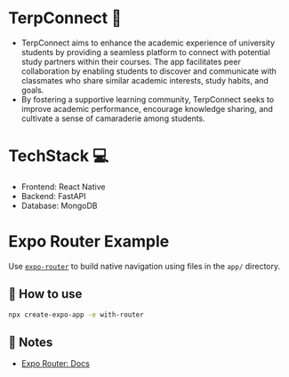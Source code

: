 # TerpConnect 🐢
- TerpConnect aims to enhance the academic experience of university students by providing a seamless platform to connect with potential study partners within their courses. The app facilitates peer collaboration by enabling students to discover and communicate with classmates who share similar academic interests, study habits, and goals. 
- By fostering a supportive learning community, TerpConnect seeks to improve academic performance, encourage knowledge sharing, and cultivate a sense of camaraderie among students.

# TechStack 💻 
- Frontend: React Native
- Backend: FastAPI
- Database: MongoDB

# Expo Router Example

Use [`expo-router`](https://docs.expo.dev/router/introduction/) to build native navigation using files in the `app/` directory.

## 🚀 How to use

```sh
npx create-expo-app -e with-router
```

## 📝 Notes

- [Expo Router: Docs](https://docs.expo.dev/router/introduction/)
